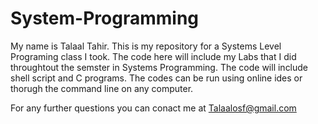 # System-Programming

My name is Talaal Tahir. This is my repository for a Systems Level Programing class I took. The code here will include my Labs that I did throughtout the semster in Systems Programming. The code will include shell script and C programs. The codes can be run using online ides or thorugh the command line on any computer. 

For any further questions you can conact me at Talaalosf@gmail.com
